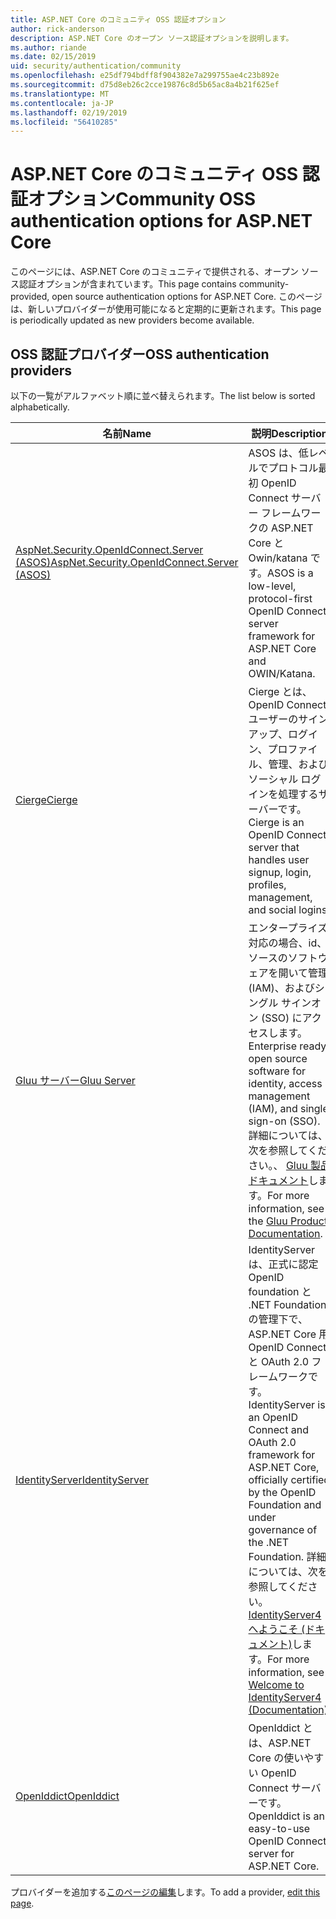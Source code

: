 ```yaml
---
title: ASP.NET Core のコミュニティ OSS 認証オプション
author: rick-anderson
description: ASP.NET Core のオープン ソース認証オプションを説明します。
ms.author: riande
ms.date: 02/15/2019
uid: security/authentication/community
ms.openlocfilehash: e25df794bdff8f904382e7a299755ae4c23b892e
ms.sourcegitcommit: d75d8eb26c2cce19876c8d5b65ac8a4b21f625ef
ms.translationtype: MT
ms.contentlocale: ja-JP
ms.lasthandoff: 02/19/2019
ms.locfileid: "56410285"
---
```

# <a name="community-oss-authentication-options-for-aspnet-core"></a><span data-ttu-id="db77a-103">ASP.NET Core のコミュニティ OSS 認証オプション</span><span class="sxs-lookup"><span data-stu-id="db77a-103">Community OSS authentication options for ASP.NET Core</span></span>

<span data-ttu-id="db77a-104">このページには、ASP.NET Core のコミュニティで提供される、オープン ソース認証オプションが含まれています。</span><span class="sxs-lookup"><span data-stu-id="db77a-104">This page contains community-provided, open source authentication options for ASP.NET Core.</span></span> <span data-ttu-id="db77a-105">このページは、新しいプロバイダーが使用可能になると定期的に更新されます。</span><span class="sxs-lookup"><span data-stu-id="db77a-105">This page is periodically updated as new providers become available.</span></span>

## <a name="oss-authentication-providers"></a><span data-ttu-id="db77a-106">OSS 認証プロバイダー</span><span class="sxs-lookup"><span data-stu-id="db77a-106">OSS authentication providers</span></span>

<span data-ttu-id="db77a-107">以下の一覧がアルファベット順に並べ替えられます。</span><span class="sxs-lookup"><span data-stu-id="db77a-107">The list below is sorted alphabetically.</span></span>

| <span data-ttu-id="db77a-108">名前</span><span class="sxs-lookup"><span data-stu-id="db77a-108">Name</span></span> | <span data-ttu-id="db77a-109">説明</span><span class="sxs-lookup"><span data-stu-id="db77a-109">Description</span></span> |
| ---- | ----------- |
| [<span data-ttu-id="db77a-110">AspNet.Security.OpenIdConnect.Server (ASOS)</span><span class="sxs-lookup"><span data-stu-id="db77a-110">AspNet.Security.OpenIdConnect.Server (ASOS)</span></span>](https://github.com/aspnet-contrib/AspNet.Security.OpenIdConnect.Server) | <span data-ttu-id="db77a-111">ASOS は、低レベルでプロトコル最初 OpenID Connect サーバー フレームワークの ASP.NET Core と Owin/katana です。</span><span class="sxs-lookup"><span data-stu-id="db77a-111">ASOS is a low-level, protocol-first OpenID Connect server framework for ASP.NET Core and OWIN/Katana.</span></span> |
| [<span data-ttu-id="db77a-112">Cierge</span><span class="sxs-lookup"><span data-stu-id="db77a-112">Cierge</span></span>](https://github.com/pwdless/Cierge) | <span data-ttu-id="db77a-113">Cierge とは、OpenID Connect ユーザーのサインアップ、ログイン、プロファイル、管理、およびソーシャル ログインを処理するサーバーです。</span><span class="sxs-lookup"><span data-stu-id="db77a-113">Cierge is an OpenID Connect server that handles user signup, login, profiles, management, and social logins.</span></span> |
| [<span data-ttu-id="db77a-114">Gluu サーバー</span><span class="sxs-lookup"><span data-stu-id="db77a-114">Gluu Server</span></span>](https://gluu.org/) | <span data-ttu-id="db77a-115">エンタープライズ対応の場合、id、ソースのソフトウェアを開いて管理 (IAM)、およびシングル サインオン (SSO) にアクセスします。</span><span class="sxs-lookup"><span data-stu-id="db77a-115">Enterprise ready, open source software for identity, access management (IAM), and single sign-on (SSO).</span></span> <span data-ttu-id="db77a-116">詳細については、次を参照してください。、 [Gluu 製品ドキュメント](https://gluu.org/docs/)します。</span><span class="sxs-lookup"><span data-stu-id="db77a-116">For more information, see the [Gluu Product Documentation](https://gluu.org/docs/).</span></span> |
| [<span data-ttu-id="db77a-117">IdentityServer</span><span class="sxs-lookup"><span data-stu-id="db77a-117">IdentityServer</span></span>](https://identityserver.io/) | <span data-ttu-id="db77a-118">IdentityServer は、正式に認定 OpenID foundation と .NET Foundation の管理下で、ASP.NET Core 用 OpenID Connect と OAuth 2.0 フレームワークです。</span><span class="sxs-lookup"><span data-stu-id="db77a-118">IdentityServer is an OpenID Connect and OAuth 2.0 framework for ASP.NET Core, officially certified by the OpenID Foundation and under governance of the .NET Foundation.</span></span> <span data-ttu-id="db77a-119">詳細については、次を参照してください。 [IdentityServer4 へようこそ (ドキュメント)](https://identityserver4.readthedocs.io/en/latest/)します。</span><span class="sxs-lookup"><span data-stu-id="db77a-119">For more information, see [Welcome to IdentityServer4 (Documentation)](https://identityserver4.readthedocs.io/en/latest/).</span></span> |
| [<span data-ttu-id="db77a-120">OpenIddict</span><span class="sxs-lookup"><span data-stu-id="db77a-120">OpenIddict</span></span>](https://github.com/openiddict/openiddict-core) | <span data-ttu-id="db77a-121">OpenIddict とは、ASP.NET Core の使いやすい OpenID Connect サーバーです。</span><span class="sxs-lookup"><span data-stu-id="db77a-121">OpenIddict is an easy-to-use OpenID Connect server for ASP.NET Core.</span></span> |

<span data-ttu-id="db77a-122">プロバイダーを追加する[このページの編集](https://github.com/login?return_to=https%3A%2F%2Fgithub.com%2Faspnet%2FDocs%2Fedit%2Fmaster%2Faspnetcore%2Fsecurity%2Fauthentication%2Fcommunity.md)します。</span><span class="sxs-lookup"><span data-stu-id="db77a-122">To add a provider, [edit this page](https://github.com/login?return_to=https%3A%2F%2Fgithub.com%2Faspnet%2FDocs%2Fedit%2Fmaster%2Faspnetcore%2Fsecurity%2Fauthentication%2Fcommunity.md).</span></span>
